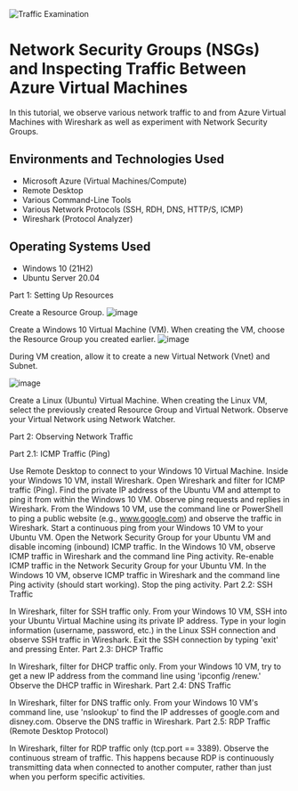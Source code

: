 
<img src="https://i.imgur.com/Ua7udoS.png" alt="Traffic Examination"/>
</p>

<h1>Network Security Groups (NSGs) and Inspecting Traffic Between Azure Virtual Machines</h1>
In this tutorial, we observe various network traffic to and from Azure Virtual Machines with Wireshark as well as experiment with Network Security Groups. <br />


<h2>Environments and Technologies Used</h2>

- Microsoft Azure (Virtual Machines/Compute)
- Remote Desktop
- Various Command-Line Tools
- Various Network Protocols (SSH, RDH, DNS, HTTP/S, ICMP)
- Wireshark (Protocol Analyzer)

<h2>Operating Systems Used </h2>

- Windows 10 (21H2)
- Ubuntu Server 20.04


Part 1: Setting Up Resources

Create a Resource Group.
![image](https://github.com/crisflory/azure-network-protocols/assets/147748310/c8a323e5-5e42-411f-9ba9-15a7bab08bb6)

Create a Windows 10 Virtual Machine (VM).
When creating the VM, choose the Resource Group you created earlier.
![image](https://github.com/crisflory/azure-network-protocols/assets/147748310/56ed1260-a2b3-4ad8-90b6-377787a4d0fe)

During VM creation, allow it to create a new Virtual Network (Vnet) and Subnet.

![image](https://github.com/crisflory/azure-network-protocols/assets/147748310/5f8b8492-25b6-4451-a513-c43a658413dd)

Create a Linux (Ubuntu) Virtual Machine.
When creating the Linux VM, select the previously created Resource Group and Virtual Network.
Observe your Virtual Network using Network Watcher.

Part 2: Observing Network Traffic

Part 2.1: ICMP Traffic (Ping)

Use Remote Desktop to connect to your Windows 10 Virtual Machine.
Inside your Windows 10 VM, install Wireshark.
Open Wireshark and filter for ICMP traffic (Ping).
Find the private IP address of the Ubuntu VM and attempt to ping it from within the Windows 10 VM.
Observe ping requests and replies in Wireshark.
From the Windows 10 VM, use the command line or PowerShell to ping a public website (e.g., www.google.com) and observe the traffic in Wireshark.
Start a continuous ping from your Windows 10 VM to your Ubuntu VM.
Open the Network Security Group for your Ubuntu VM and disable incoming (inbound) ICMP traffic.
In the Windows 10 VM, observe ICMP traffic in Wireshark and the command line Ping activity.
Re-enable ICMP traffic in the Network Security Group for your Ubuntu VM.
In the Windows 10 VM, observe ICMP traffic in Wireshark and the command line Ping activity (should start working).
Stop the ping activity.
Part 2.2: SSH Traffic

In Wireshark, filter for SSH traffic only.
From your Windows 10 VM, SSH into your Ubuntu Virtual Machine using its private IP address.
Type in your login information (username, password, etc.) in the Linux SSH connection and observe SSH traffic in Wireshark.
Exit the SSH connection by typing 'exit' and pressing Enter.
Part 2.3: DHCP Traffic

In Wireshark, filter for DHCP traffic only.
From your Windows 10 VM, try to get a new IP address from the command line using 'ipconfig /renew.'
Observe the DHCP traffic in Wireshark.
Part 2.4: DNS Traffic

In Wireshark, filter for DNS traffic only.
From your Windows 10 VM's command line, use 'nslookup' to find the IP addresses of google.com and disney.com.
Observe the DNS traffic in Wireshark.
Part 2.5: RDP Traffic (Remote Desktop Protocol)

In Wireshark, filter for RDP traffic only (tcp.port == 3389).
Observe the continuous stream of traffic. This happens because RDP is continuously transmitting data when connected to another computer, rather than just when you perform specific activities.
